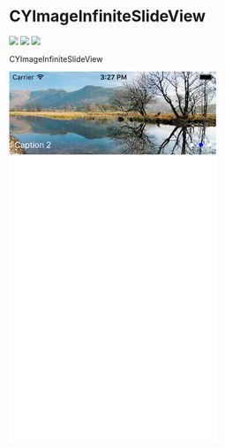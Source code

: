 # CYImageInfiniteSlideView

![](https://img.shields.io/cocoapods/v/CYImageInfiniteSlideView.svg?style=flat)
![](https://img.shields.io/cocoapods/p/CYImageInfiniteSlideView.svg?style=flat)
![](https://img.shields.io/badge/language-ObjectiveC-orange.svg)

CYImageInfiniteSlideView

![Demo Screenshot](ImageInfiniteSlideViewDemo/ImageInfiniteSlideViewDemo/Images/screenshot.png)
